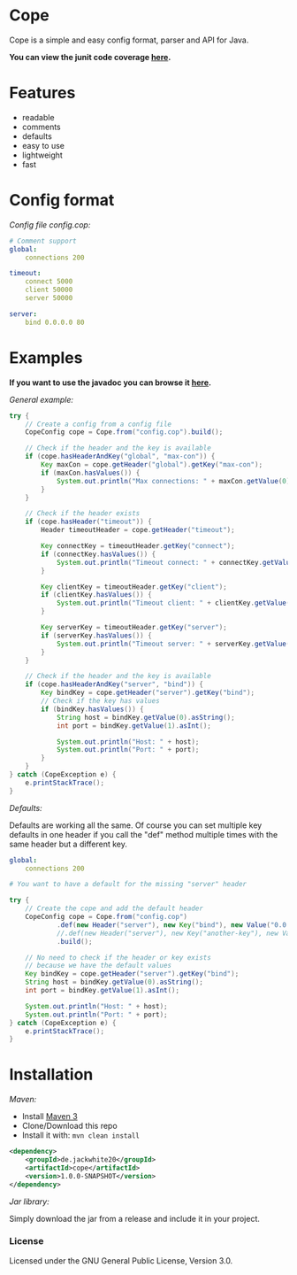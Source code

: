 # Cope
Cope is a simple and easy config format, parser and API for Java.

**You can view the junit code coverage [here](https://jackwhite20.github.io/Cope/coverage).**

# Features

- readable
- comments
- defaults
- easy to use
- lightweight
- fast

# Config format

_Config file config.cop:_

```yaml
# Comment support
global:
    connections 200

timeout:
	connect 5000
    client 50000
    server 50000

server:
    bind 0.0.0.0 80
```

# Examples

**If you want to use the javadoc you can browse it [here](https://jackwhite20.github.io/Cope/doc/).**

_General example:_

```java
try {
	// Create a config from a config file
	CopeConfig cope = Cope.from("config.cop").build();

	// Check if the header and the key is available
	if (cope.hasHeaderAndKey("global", "max-con")) {
		Key maxCon = cope.getHeader("global").getKey("max-con");
		if (maxCon.hasValues()) {
			System.out.println("Max connections: " + maxCon.getValue(0).asInt());
		}
	}

	// Check if the header exists
	if (cope.hasHeader("timeout")) {
		Header timeoutHeader = cope.getHeader("timeout");

		Key connectKey = timeoutHeader.getKey("connect");
		if (connectKey.hasValues()) {
			System.out.println("Timeout connect: " + connectKey.getValue(0));
		}

		Key clientKey = timeoutHeader.getKey("client");
		if (clientKey.hasValues()) {
			System.out.println("Timeout client: " + clientKey.getValue(0));
		}

		Key serverKey = timeoutHeader.getKey("server");
		if (serverKey.hasValues()) {
			System.out.println("Timeout server: " + serverKey.getValue(0));
		}
	}

	// Check if the header and the key is available
	if (cope.hasHeaderAndKey("server", "bind")) {
		Key bindKey = cope.getHeader("server").getKey("bind");
		// Check if the key has values
		if (bindKey.hasValues()) {
			String host = bindKey.getValue(0).asString();
			int port = bindKey.getValue(1).asInt();

			System.out.println("Host: " + host);
			System.out.println("Port: " + port);
		}
	}
} catch (CopeException e) {
	e.printStackTrace();
}
```

_Defaults:_

Defaults are working all the same. Of course you can set multiple key defaults in one header
if you call the "def" method multiple times with the same header but a different key.

```yaml
global:
    connections 200

# You want to have a default for the missing "server" header
```

```java
try {
    // Create the cope and add the default header
	CopeConfig cope = Cope.from("config.cop")
			.def(new Header("server"), new Key("bind"), new Value("0.0.0.0"), new Value("8080"))
			//.def(new Header("server"), new Key("another-key"), new Value("value"))
			.build();

	// No need to check if the header or key exists
	// because we have the default values
	Key bindKey = cope.getHeader("server").getKey("bind");
	String host = bindKey.getValue(0).asString();
	int port = bindKey.getValue(1).asInt();

	System.out.println("Host: " + host);
	System.out.println("Port: " + port);
} catch (CopeException e) {
	e.printStackTrace();
}
```

# Installation

_Maven:_

- Install [Maven 3](http://maven.apache.org/download.cgi)
- Clone/Download this repo
- Install it with: ```mvn clean install```

```xml
<dependency>
    <groupId>de.jackwhite20</groupId>
    <artifactId>cope</artifactId>
    <version>1.0.0-SNAPSHOT</version>
</dependency>
```

_Jar library:_

Simply download the jar from a release and include it in your project.

### License

Licensed under the GNU General Public License, Version 3.0.
